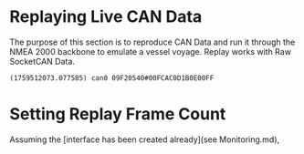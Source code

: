 # Replaying Live CAN Data
The purpose of this section is to reproduce CAN Data and run it through the NMEA 2000 backbone to emulate a vessel voyage. Replay works with Raw SocketCAN Data.
```
(1759512073.077585) can0 09F20540#00FCAC0D1B0E00FF
```


# Setting Replay Frame Count
Assuming the [interface has been created already](see Monitoring.md),
